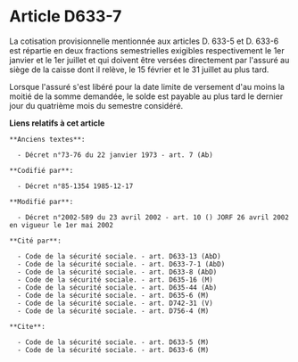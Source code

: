 # Article D633-7

La cotisation provisionnelle mentionnée aux articles D. 633-5 et D. 633-6 est répartie en deux fractions semestrielles
exigibles respectivement le 1er janvier et le 1er juillet et qui doivent être versées directement par l'assuré au siège de la
caisse dont il relève, le 15 février et le 31 juillet au plus tard. 

Lorsque l'assuré s'est libéré pour la date limite de versement d'au moins la moitié de la somme demandée, le solde est
payable au plus tard le dernier jour du quatrième mois du semestre considéré.

**Liens relatifs à cet article**

	**Anciens textes**:

	  - Décret n°73-76 du 22 janvier 1973 - art. 7 (Ab)

	**Codifié par**:

	  - Décret n°85-1354 1985-12-17

	**Modifié par**:

	  - Décret n°2002-589 du 23 avril 2002 - art. 10 () JORF 26 avril 2002 en vigueur le 1er mai 2002

	**Cité par**:

	  - Code de la sécurité sociale. - art. D633-13 (AbD)
	  - Code de la sécurité sociale. - art. D633-7-1 (AbD)
	  - Code de la sécurité sociale. - art. D633-8 (AbD)
	  - Code de la sécurité sociale. - art. D635-16 (M)
	  - Code de la sécurité sociale. - art. D635-44 (Ab)
	  - Code de la sécurité sociale. - art. D635-6 (M)
	  - Code de la sécurité sociale. - art. D742-31 (V)
	  - Code de la sécurité sociale. - art. D756-4 (M)

	**Cite**:

	  - Code de la sécurité sociale. - art. D633-5 (M)
	  - Code de la sécurité sociale. - art. D633-6 (M)
